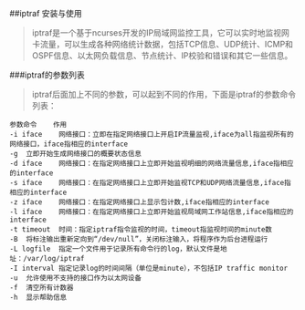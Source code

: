##iptraf 安装与使用
>iptraf是一个基于ncurses开发的IP局域网监控工具，它可以实时地监视网卡流量，可以生成各种网络统计数据，包括TCP信息、UDP统计、ICMP和OSPF信息、以太网负载信息、节点统计、IP校验和错误和其它一些信息。

###iptraf的参数列表

>iptraf后面加上不同的参数，可以起到不同的作用，下面是iptraf的参数命令列表：

    参数命令	作用
    -i iface	网络接口：立即在指定网络接口上开启IP流量监视,iface为all指监视所有的网络接口，iface指相应的interface
    -g	立即开始生成网络接口的概要状态信息
    -d iface	网络接口：在指定网络接口上立即开始监视明细的网络流量信息,iface指相应的interface
    -s iface	网络接口：在指定网络接口上立即开始监视TCP和UDP网络流量信息,iface指相应的interface
    -z iface	网络接口：在指定网络接口上显示包计数,iface指相应的interface
    -l iface	网络接口：在指定网络接口上立即开始监视局域网工作站信息,iface指相应的interface
    -t timeout	时间：指定iptraf指令监视的时间，timeout指监视时间的minute数
    -B	将标注输出重新定向到“/dev/null”，关闭标注输入，将程序作为后台进程运行
    -L logfile	指定一个文件用于记录所有命令行的log，默认文件是地址：/var/log/iptraf
    -I interval	指定记录log的时间间隔（单位是minute），不包括IP traffic monitor
    -u	允许使用不支持的接口作为以太网设备
    -f	清空所有计数器
    -h	显示帮助信息


